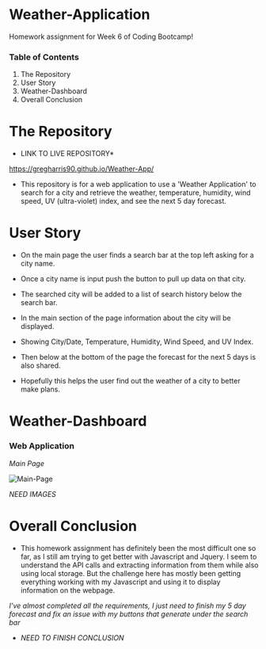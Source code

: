 # Weather-Application

Homework assignment for Week 6 of Coding Bootcamp!

### Table of Contents 

1) The Repository
2) User Story
3) Weather-Dashboard
4) Overall Conclusion

# The Repository

* LINK TO LIVE REPOSITORY*

https://gregharris90.github.io/Weather-App/

- This repository is for a web application to use a 'Weather Application' to search for a city and retrieve the weather, temperature, humidity, wind speed, UV (ultra-violet) index, and see the next 5 day forecast. 

# User Story

- On the main page the user finds a search bar at the top left asking for a city name.

- Once a city name is input push the button to pull up data on that city. 

- The searched city will be added to a list of search history below the search bar.

- In the main section of the page information about the city will be displayed. 

- Showing City/Date, Temperature, Humidity, Wind Speed, and UV Index.

- Then below at the bottom of the page the forecast for the next 5 days is also shared. 

- Hopefully this helps the user find out the weather of a city to better make plans.

# Weather-Dashboard

### Web Application

*Main Page*

![Main-Page](https://user-images.githubusercontent.com/73864182/107115622-d106e980-6822-11eb-806d-9e810c2d9166.png)

*NEED IMAGES*

# Overall Conclusion

- This homework assignment has definitely been the most difficult one so far, as I still am trying to get better with Javascript and Jquery. I seem to understand the API calls and extracting information from them while also using local storage. But the challenge here has mostly been getting everything working with my Javascript and using it to display information on the webpage. 

*I've almost completed all the requirements, I just need to finish my 5 day forecast and fix an issue with my buttons that generate under the search bar*

- *NEED TO FINISH CONCLUSION*